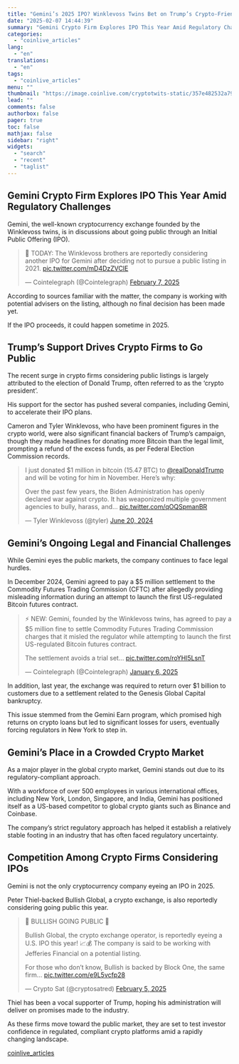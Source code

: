 ```yaml
---
title: "Gemini’s 2025 IPO? Winklevoss Twins Bet on Trump’s Crypto-Friendly Agenda"
date: "2025-02-07 14:44:39"
summary: "Gemini Crypto Firm Explores IPO This Year Amid Regulatory Challenges Gemini, the well-known cryptocurrency exchange founded by the Winklevoss twins, is in discussions about going public through an Initial Public Offering (IPO).🚨 TODAY: The Winklevoss brothers are reportedly considering another IPO for Gemini after deciding not to pursue a public..."
categories:
  - "coinlive_articles"
lang:
  - "en"
translations:
  - "en"
tags:
  - "coinlive_articles"
menu: ""
thumbnail: "https://image.coinlive.com/cryptotwits-static/357e482532a79862b1bfb2204b63c68b.jpeg"
lead: ""
comments: false
authorbox: false
pager: true
toc: false
mathjax: false
sidebar: "right"
widgets:
  - "search"
  - "recent"
  - "taglist"
---
```


Gemini Crypto Firm Explores IPO This Year Amid Regulatory Challenges
--------------------------------------------------------------------

Gemini, the well-known cryptocurrency exchange founded by the Winklevoss twins, is in discussions about going public through an Initial Public Offering (IPO).

> 🚨 TODAY: The Winklevoss brothers are reportedly considering another IPO for Gemini after deciding not to pursue a public listing in 2021. [pic.twitter.com/mD4DzZVClE](https://t.co/mD4DzZVClE)
> 
> — Cointelegraph (@Cointelegraph) [February 7, 2025](https://twitter.com/Cointelegraph/status/1887652501291196685?ref_src=twsrc%5Etfw)

According to sources familiar with the matter, the company is working with potential advisers on the listing, although no final decision has been made yet.

If the IPO proceeds, it could happen sometime in 2025.

Trump’s Support Drives Crypto Firms to Go Public
------------------------------------------------

The recent surge in crypto firms considering public listings is largely attributed to the election of Donald Trump, often referred to as the ‘crypto president’.

His support for the sector has pushed several companies, including Gemini, to accelerate their IPO plans.

Cameron and Tyler Winklevoss, who have been prominent figures in the crypto world, were also significant financial backers of Trump’s campaign, though they made headlines for donating more Bitcoin than the legal limit, prompting a refund of the excess funds, as per Federal Election Commission records.

> I just donated $1 million in bitcoin (15.47 BTC) to [@realDonaldTrump](https://twitter.com/realDonaldTrump?ref_src=twsrc%5Etfw) and will be voting for him in November. Here’s why:  
>   
> Over the past few years, the Biden Administration has openly declared war against crypto. It has weaponized multiple government agencies to bully, harass, and… [pic.twitter.com/qOQSpmanBR](https://t.co/qOQSpmanBR)
> 
> — Tyler Winklevoss (@tyler) [June 20, 2024](https://twitter.com/tyler/status/1803872859938549920?ref_src=twsrc%5Etfw)

Gemini’s Ongoing Legal and Financial Challenges
-----------------------------------------------

While Gemini eyes the public markets, the company continues to face legal hurdles.

In December 2024, Gemini agreed to pay a $5 million settlement to the Commodity Futures Trading Commission (CFTC) after allegedly providing misleading information during an attempt to launch the first US-regulated Bitcoin futures contract.

> ⚡️ NEW: Gemini, founded by the Winklevoss twins, has agreed to pay a $5 million fine to settle Commodity Futures Trading Commission charges that it misled the regulator while attempting to launch the first US-regulated Bitcoin futures contract.   
>   
> The settlement avoids a trial set… [pic.twitter.com/roYHl5LsnT](https://t.co/roYHl5LsnT)
> 
> — Cointelegraph (@Cointelegraph) [January 6, 2025](https://twitter.com/Cointelegraph/status/1876339436079690000?ref_src=twsrc%5Etfw)

In addition, last year, the exchange was required to return over $1 billion to customers due to a settlement related to the Genesis Global Capital bankruptcy.

This issue stemmed from the Gemini Earn program, which promised high returns on crypto loans but led to significant losses for users, eventually forcing regulators in New York to step in.

Gemini’s Place in a Crowded Crypto Market
-----------------------------------------

As a major player in the global crypto market, Gemini stands out due to its regulatory-compliant approach.

With a workforce of over 500 employees in various international offices, including New York, London, Singapore, and India, Gemini has positioned itself as a US-based competitor to global crypto giants such as Binance and Coinbase.

The company’s strict regulatory approach has helped it establish a relatively stable footing in an industry that has often faced regulatory uncertainty.

Competition Among Crypto Firms Considering IPOs
-----------------------------------------------

Gemini is not the only cryptocurrency company eyeing an IPO in 2025.

Peter Thiel-backed Bullish Global, a crypto exchange, is also reportedly considering going public this year.

> 🚨 BULLISH GOING PUBLIC 🚨  
>   
> Bullish Global, the crypto exchange operator, is reportedly eyeing a U.S. IPO this year! 📈💰 The company is said to be working with Jefferies Financial on a potential listing.  
>   
> For those who don’t know, Bullish is backed by Block One, the same firm… [pic.twitter.com/e9L5vcfp28](https://t.co/e9L5vcfp28)
> 
> — Crypto Sat (@cryptosatred) [February 5, 2025](https://twitter.com/cryptosatred/status/1887092629982085341?ref_src=twsrc%5Etfw)

Thiel has been a vocal supporter of Trump, hoping his administration will deliver on promises made to the industry.

As these firms move toward the public market, they are set to test investor confidence in regulated, compliant crypto platforms amid a rapidly changing landscape.

[coinlive_articles](https://www.coinlive.com/news/gemini-s-2025-ipo-winklevoss-twins-bet-on-trump-s-crypto-friendly-agenda)
